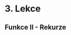 # 3. Lekce

## Funkce II - Rekurze

<!-- TODO - napsat nějaký kód na cca 100 řádek, ukázat že je velmi nepřehledný a špatně se v něm orientuje -> přepsat s využitím funkcí a vysvětlit výhody -->